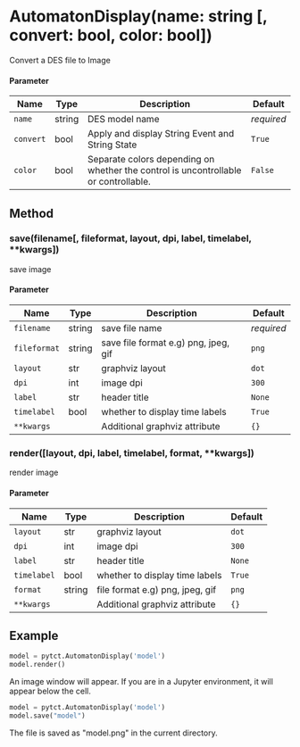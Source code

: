 # AutomatonDisplay(name: string [, convert: bool, color: bool])

Convert a DES file to Image

#### Parameter 
| Name      | Type      | Description           | Default  |
|-----------|-----------|-----------------------|----------|
| `name`    | string    | DES model name        | *required* |
| `convert` | bool      | Apply and display String Event and String State | `True` |
| `color`   | bool      | Separate colors depending on whether the control is uncontrollable or controllable.  | `False` |

## Method

### save(filename[, fileformat, layout, dpi, label, timelabel, **kwargs])
save image

#### Parameter
| Name      | Type      | Description           | Default  |
|-----------|-----------|-----------------------|----------|
| `filename`   | string | save file name        | *required* |
| `fileformat` | string | save file format e.g) png, jpeg, gif | `png` |
| `layout`     | str    | graphviz layout  | `dot` |
| `dpi`        | int    | image dpi  | `300` |
| `label`      | str    | header title  | `None` |
| `timelabel`  | bool   | whether to display time labels | `True` |
| `**kwargs`   |        | Additional graphviz attribute  | `{}` |


### render([layout, dpi, label, timelabel, format, **kwargs])
render image

#### Parameter
| Name      | Type      | Description           | Default  |
|-----------|-----------|-----------------------|----------|
| `layout`     | str    | graphviz layout  | `dot` |
| `dpi`        | int    | image dpi  | `300` |
| `label`      | str    | header title  | `None` |
| `timelabel`  | bool   | whether to display time labels | `True` |
| `format`     | string | file format e.g) png, jpeg, gif | `png` |
| `**kwargs`   |        | Additional graphviz attribute  | `{}` |


## Example

```python title'render sample'
model = pytct.AutomatonDisplay('model')
model.render()
```
An image window will appear. If you are in a Jupyter environment, it will appear below the cell.


```python title'save sample'
model = pytct.AutomatonDisplay('model')
model.save("model")
```

The file is saved as "model.png" in the current directory.
